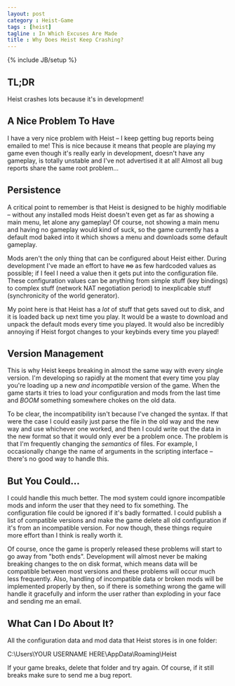 ```yaml
---
layout: post
category : Heist-Game
tags : [heist]
tagline : In Which Excuses Are Made
title : Why Does Heist Keep Crashing?
---
```

{% include JB/setup %}


## TL;DR

Heist crashes lots because it's in development!

## A Nice Problem To Have

I have a very nice problem with Heist – I keep getting bug reports being emailed to me! This is nice because it means that people are playing my game even though it's really early in development, doesn't have any gameplay, is totally unstable and I've not advertised it at all! Almost all bug reports share the same root problem...

## Persistence

A critical point to remember is that Heist is designed to be highly modifiable – without any installed mods Heist doesn't even get as far as showing a main menu, let alone any gameplay! Of course, not showing a main menu and having no gameplay would kind of suck, so the game currently has a default mod baked into it which shows a menu and downloads some default gameplay.

Mods aren't the only thing that can be configured about Heist either. During development I've made an effort to have <del>no</del> as few hardcoded values as possible; if I feel I need a value then it gets put into the configuration file. These configuration values can be anything from simple stuff (key bindings) to complex stuff (network NAT negotiation period) to inexplicable stuff (synchronicity of the world generator).

My point here is that Heist has a _lot_ of stuff that gets saved out to disk, and it is loaded back up next time you play. It would be a waste to download and unpack the default mods every time you played. It would also be incredibly annoying if Heist forgot changes to your keybinds every time you played!

## Version Management

This is why Heist keeps breaking in almost the same way with every single version. I'm developing so rapidly at the moment that every time you play you're loading up a new _and incompatible_ version of the game. When the game starts it tries to load your configuration and mods from the last time and *BOOM* something somewhere chokes on the old data.

To be clear, the incompatibility isn't because I've changed the syntax. If that were the case I could easily just parse the file in the old way and the new way and use whichever one worked, and then I could write out the data in the new format so that it would only ever be a problem once. The problem is that I'm frequently changing the _semantics_ of files. For example, I occasionally change the name of arguments in the scripting interface – there's no good way to handle this.

## But You Could...

I could handle this much better. The mod system could ignore incompatible mods and inform the user that they need to fix something. The configuration file could be ignored if it's badly formatted. I could publish a list of compatible versions and make the game delete all old configuration if it's from an incompatible version. For now though, these things require more effort than I think is really worth it.

Of course, once the game is properly released these problems will start to go away from "both ends". Development will almost never be making breaking changes to the on disk format, which means data will be compatible between most versions and these problems will occur much less frequently. Also, handling of incompatible data or broken mods will be implemented properly by then, so if there is something wrong the game will handle it gracefully and inform the user rather than exploding in your face and sending me an email.

## What Can I Do About It?

All the configuration data and mod data that Heist stores is in one folder:

C:\Users\YOUR USERNAME HERE\AppData\Roaming\Heist

If your game breaks, delete that folder and try again. Of course, if it still breaks make sure to send me a bug report.